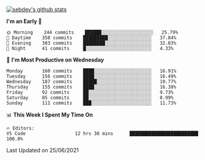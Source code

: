 [![sebdev's github stats](https://github-readme-stats.vercel.app/api?username=sebdeveloper6952&theme=vue-dark)](https://github.com/anuraghazra/github-readme-stats)
<!--START_SECTION:waka-->
**I'm an Early 🐤** 

```text
🌞 Morning    244 commits    ██████░░░░░░░░░░░░░░░░░░░   25.79% 
🌆 Daytime    358 commits    █████████░░░░░░░░░░░░░░░░   37.84% 
🌃 Evening    303 commits    ████████░░░░░░░░░░░░░░░░░   32.03% 
🌙 Night      41 commits     █░░░░░░░░░░░░░░░░░░░░░░░░   4.33%

```
📅 **I'm Most Productive on Wednesday** 

```text
Monday       160 commits    ████░░░░░░░░░░░░░░░░░░░░░   16.91% 
Tuesday      156 commits    ████░░░░░░░░░░░░░░░░░░░░░   16.49% 
Wednesday    187 commits    █████░░░░░░░░░░░░░░░░░░░░   19.77% 
Thursday     155 commits    ████░░░░░░░░░░░░░░░░░░░░░   16.38% 
Friday       92 commits     ██░░░░░░░░░░░░░░░░░░░░░░░   9.73% 
Saturday     85 commits     ██░░░░░░░░░░░░░░░░░░░░░░░   8.99% 
Sunday       111 commits    ███░░░░░░░░░░░░░░░░░░░░░░   11.73%

```


📊 **This Week I Spent My Time On** 

```text
🔥 Editors: 
VS Code                  12 hrs 36 mins      █████████████████████████   100.0%

```


 Last Updated on 25/06/2021
<!--END_SECTION:waka-->
